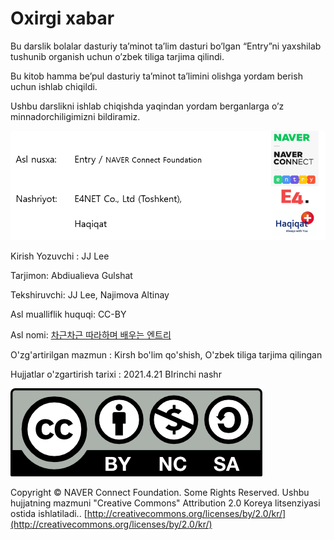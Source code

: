 # Oxirgi xabar

Bu darslik bolalar dasturiy ta’minot ta’lim dasturi bo’lgan “Entry”ni yaxshilab tushunib organish uchun o’zbek tiliga tarjima qilindi. 

Bu kitob hamma be’pul dasturiy ta’minot ta’limini olishga yordam berish uchun ishlab chiqildi. 

Ushbu darslikni ishlab chiqishda yaqindan yordam berganlarga o’z minnadorchiligimizni bildiramiz.

![](.gitbook/assets/.png.png)

Kirish Yozuvchi : JJ Lee 

Tarjimon: Abdiualieva Gulshat 

Tekshiruvchi: JJ Lee, Najimova Altinay 

Asl mualliflik huquqi: CC-BY

Asl nomi: [차근차근 따라하며 배우는 엔트리](https://playentry.org/material)

O'zg'artirilgan mazmun : Kirsh bo'lim qo'shish,  O'zbek tiliga tarjima qilingan

Hujjatlar o'zgartirish tarixi : 2021.4.21 BIrinchi nashr



![](.gitbook/assets/by-nc-sa.png)

Copyright © NAVER Connect Foundation. Some Rights Reserved. Ushbu hujjatning mazmuni "Creative Commons" Attribution 2.0 Koreya litsenziyasi ostida ishlatiladi.. [http://creativecommons.org/licenses/by/2.0/kr/](http://creativecommons.org/licenses/by/2.0/kr/)

